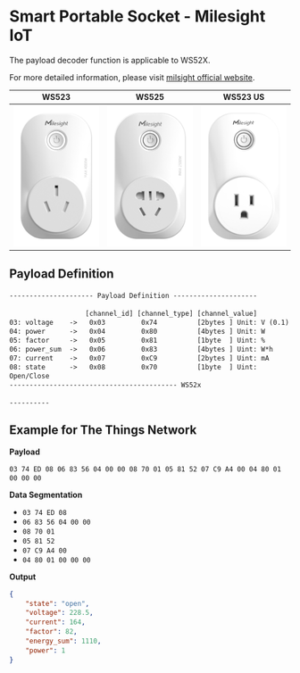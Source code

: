 # Smart Portable Socket - Milesight IoT

The payload decoder function is applicable to WS52X.

For more detailed information, please visit [milsight official website](https://wwww.milesight-iot.com).

|          WS523          |        WS525        | WS523 US |
| :---------------------: | :-----------------: | :------: |
|   ![WS523](WS523.png)   | ![WS525](WS525.png) | ![WS523US](WS523US.png) |

## Payload Definition

```
--------------------- Payload Definition ---------------------

                   [channel_id] [channel_type] [channel_value]
03: voltage    ->   0x03         0x74          [2bytes ] Unit: V (0.1)
04: power      ->   0x04         0x80          [4bytes ] Unit: W
05: factor     ->   0x05         0x81          [1byte  ] Uint: %
06: power_sum  ->   0x06         0x83          [4bytes ] Uint: W*h
07: current    ->   0x07         0xC9          [2bytes ] Uint: mA
08: state      ->   0x08         0x70          [1byte  ] Uint: Open/Close
------------------------------------------ WS52x

----------

```

## Example for The Things Network

**Payload**

```
03 74 ED 08 06 83 56 04 00 00 08 70 01 05 81 52 07 C9 A4 00 04 80 01 00 00 00
```

**Data Segmentation**

-   `03 74 ED 08`
-   `06 83 56 04 00 00`
-   `08 70 01 `
-   `05 81 52`
-   `07 C9 A4 00`
-   `04 80 01 00 00 00`

**Output**

```json
{
    "state": "open",
    "voltage": 228.5,
    "current": 164,
    "factor": 82,
    "energy_sum": 1110,
    "power": 1
}
```
